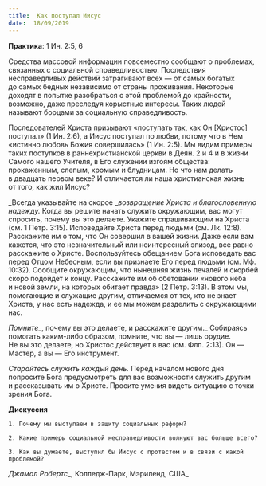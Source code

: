 ```yaml
---
title:  Как поступал Иисус
date:  18/09/2019
---
```


**Практика**: 1 Ин. 2:5, 6

Средства массовой информации повсеместно сообщают о проблемах, связанных с социальной справедливостью. Последствия несправедливых действий затрагивают всех — от самых богатых до самых бедных независимо от страны проживания. Некоторые доходят в попытке разобраться с этой проблемой до крайности, возможно, даже преследуя корыстные интересы. Таких людей называют борцами за социальную справедливость.

Последователей Христа призывают «поступать так, как Он [Христос] поступал» (1 Ин. 2:6), а Иисус поступал по любви, потому что в Нем «истинно любовь Божия совершилась» (1 Ин. 2:5). Мы видим примеры таких поступков в раннехристианской церкви в Деян. 2 и 4 и в жизни Самого нашего Учителя, в Его служении изгоям общества: прокаженным, слепым, хромым и блудницам. Но что нам делать в двадцать первом веке? И отличается ли наша христианская жизнь от того, как жил Иисус?

_Всегда указывайте на скорое __возвращение Христа и благословенную надежду._ Когда вы решите начать служить окружающим, вас могут спросить, почему вы это делаете. Укажите спрашивающим на Христа (см. 1 Петр. 3:15). Исповедайте Христа перед людьми (см. Лк. 12:8). Расскажите им о том, что Он совершил в вашей жизни. Даже если вам кажется, что это незначительный или неинтересный эпизод, все равно расскажите о Христе. Воспользуйтесь обещанием Бога исповедать вас перед Отцом Небесным, если вы признаете Его перед людьми (см. Мф. 10:32). Сообщите окружающим, что нынешняя жизнь печалей и скорбей скоро подойдет к концу. Расскажите им об обетовании «нового неба и новой земли, на которых обитает правда» (2 Петр. 3:13). В этом мы, помогающие и служащие другим, отличаемся от тех, кто не знает Христа, у нас есть надежда, и ее мы можем разделить с окружающими нас.

_Помните__, почему вы это делаете, и расскажите другим._ Собираясь помогать каким-либо образом, помните, что вы — лишь орудие. Не вы это делаете, но Христос действует в вас (см. Флп. 2:13). Он — Мастер, а вы — Его инструмент.

_Старайтесь служить каждый день._ Перед началом нового дня попросите Бога предусмотреть для вас возможности служить другим и рассказывать им о Христе. Просите умения видеть ситуацию с точки зрения Бога.

**Дискуссия**

`1.	Почему мы выступаем в защиту социальных реформ?`

`2.	Какие примеры социальной несправедливости волнуют вас больше всего?`

`3.	Как вы думаете, выступил бы Иисус с протестом и в связи с какой проблемой?`

_Джамал Робертс__, Колледж-Парк, Мэриленд, США_